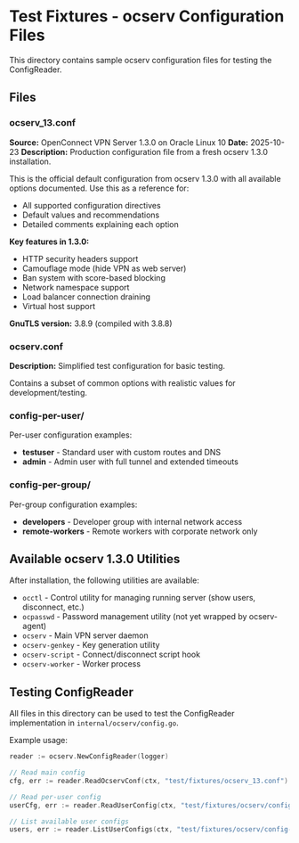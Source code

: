 # Test Fixtures - ocserv Configuration Files

This directory contains sample ocserv configuration files for testing the ConfigReader.

## Files

### ocserv_13.conf
**Source:** OpenConnect VPN Server 1.3.0 on Oracle Linux 10
**Date:** 2025-10-23
**Description:** Production configuration file from a fresh ocserv 1.3.0 installation.

This is the official default configuration from ocserv 1.3.0 with all available options documented. Use this as a reference for:
- All supported configuration directives
- Default values and recommendations
- Detailed comments explaining each option

**Key features in 1.3.0:**
- HTTP security headers support
- Camouflage mode (hide VPN as web server)
- Ban system with score-based blocking
- Network namespace support
- Load balancer connection draining
- Virtual host support

**GnuTLS version:** 3.8.9 (compiled with 3.8.8)

### ocserv.conf
**Description:** Simplified test configuration for basic testing.

Contains a subset of common options with realistic values for development/testing.

### config-per-user/
Per-user configuration examples:
- **testuser** - Standard user with custom routes and DNS
- **admin** - Admin user with full tunnel and extended timeouts

### config-per-group/
Per-group configuration examples:
- **developers** - Developer group with internal network access
- **remote-workers** - Remote workers with corporate network only

## Available ocserv 1.3.0 Utilities

After installation, the following utilities are available:

- `occtl` - Control utility for managing running server (show users, disconnect, etc.)
- `ocpasswd` - Password management utility (not yet wrapped by ocserv-agent)
- `ocserv` - Main VPN server daemon
- `ocserv-genkey` - Key generation utility
- `ocserv-script` - Connect/disconnect script hook
- `ocserv-worker` - Worker process

## Testing ConfigReader

All files in this directory can be used to test the ConfigReader implementation in `internal/ocserv/config.go`.

Example usage:
```go
reader := ocserv.NewConfigReader(logger)

// Read main config
cfg, err := reader.ReadOcservConf(ctx, "test/fixtures/ocserv_13.conf")

// Read per-user config
userCfg, err := reader.ReadUserConfig(ctx, "test/fixtures/ocserv/config-per-user", "testuser")

// List available user configs
users, err := reader.ListUserConfigs(ctx, "test/fixtures/ocserv/config-per-user")
```
